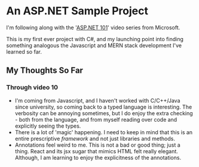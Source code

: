 # An ASP.NET Sample Project

I'm following along with the '[ASP.NET 101](https://www.youtube.com/playlist?list=PLdo4fOcmZ0oW8nviYduHq7bmKode-p8Wy)' video series from Microsoft.

This is my first ever project with C#, and my launching point into finding something analogous the Javascript and MERN stack development I've learned so far.

## My Thoughts So Far

### Through video 10

* I'm coming from Javascript, and I haven't worked with C/C++/Java since university, so coming back to a typed language is interesting. The verbosity can be annoying sometimes, but I do enjoy the extra checking - both from the language, and from myself reading over code and explicitly seeing the types.
* There is a lot of 'magic' happening. I need to keep in mind that this is an entire prescriptive *framework* and not just libraries and methods.
* Annotations feel weird to me. This is not a bad or good thing; just a thing. React and its jsx sugar that mimics HTML felt really elegant. Although, I am learning to enjoy the explicitness of the annotations.
